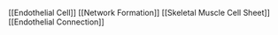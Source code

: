 [[Endothelial Cell]]
[[Network Formation]]
[[Skeletal Muscle Cell Sheet]]
[[Endothelial Connection]]
